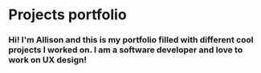 # Projects portfolio

### Hi! I'm Allison and this is my portfolio filled with different cool projects I worked on. I am a software developer and love to work on UX design!

